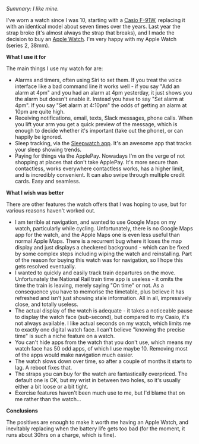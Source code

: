 _Summary: I like mine._

I've worn a watch since I was 10, starting with a [Casio F-91W](https://en.wikipedia.org/wiki/Casio_F-91W), replacing it with an identical model about seven times over the years. Last year the strap broke (it's almost always the strap that breaks), and I made the decision to buy an [Apple Watch](https://en.wikipedia.org/wiki/Apple_Watch). I'm very happy with my Apple Watch (series 2, 38mm).

**What I use it for**

The main things I use my watch for are:

* Alarms and timers, often using Siri to set them. If you treat the voice interface like a bad command line it works well - if you say "Add an alarm at 4pm" and you had an alarm at 4pm yesterday, it just shows you the alarm but doesn't enable it. Instead you have to say "Set alarm at 4pm". If you say "Set alarm at 4:10pm" the odds of getting an alarm at 10pm are quite high.
* Receiving notifications, email, texts, Slack messages, phone calls. When you lift your arm you get a quick preview of the message, which is enough to decide whether it's important (take out the phone), or can happily be ignored.
* Sleep tracking, via the [Sleepwatch app](https://www.sleepwatchapp.com/). It's an awesome app that tracks your sleep showing trends.
* Paying for things via the ApplePay. Nowadays I'm on the verge of not shopping at places that don't take ApplePay. It's more secure than contactless, works everywhere contactless works, has a higher limit, and is incredibly convenient. It can also swipe through multiple credit cards. Easy and seamless.

**What I wish was better**

There are other features the watch offers that I was hoping to use, but for various reasons haven't worked out.

* I am terrible at navigation, and wanted to use Google Maps on my watch, particularly while cycling. Unfortunately, there is no Google Maps app for the watch, and the Apple Maps one is even less useful than normal Apple Maps. There is a recurrent bug where it loses the map display and just displays a checkered background - which can be fixed by some complex steps including wiping the watch and reinstalling. Part of the reason for buying this watch was for navigation, so I hope this gets resolved eventually.
* I wanted to quickly and easily track train departures on the move. Unfortunately the National Rail train time app is useless - it omits the time the train is leaving, merely saying "On time" or not. As a consequence you have to memorise the timetable, plus believe it has refreshed and isn't just showing stale information. All in all, impressively close, and totally useless.
* The actual display of the watch is adequate - it takes a noticeable pause to display the watch face (sub-second), but compared to my Casio, it's not always available. I like actual seconds on my watch, which limits me to exactly one digital watch face. I can't believe "knowing the precise time" is such a niche feature on a watch.
* You can't hide apps from the watch that you don't use, which means my watch face has 50 odd apps, of which I use maybe 10. Removing most of the apps would make navigation much easier.
* The watch slows down over time, so after a couple of months it starts to lag. A reboot fixes that.
* The straps you can buy for the watch are fantastically overpriced. The default one is OK, but my wrist in between two holes, so it's usually either a bit loose or a bit tight.
* Exercise features haven't been much use to me, but I'd blame that on me rather than the watch...

**Conclusions**

The positives are enough to make it worth me having an Apple Watch, and inevitably replacing when the battery life gets too bad (for the moment, it runs about 30hrs on a charge, which is fine).
